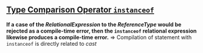 ## [Type Comparison Operator `instanceof`](https://docs.oracle.com/javase/specs/jls/se8/html/jls-15.html#jls-15.20.2)

**If a case of the *RelationalExpression* to the *ReferenceType* would be rejected as a compile-time error, then the `instanceof` relational expression likewise produces a compile-time error.** => Compilation of statement with `instanceof` is directly related to *cast*  

